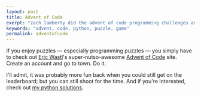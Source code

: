 ```yaml
---
layout: post
title: Advent of Code
exerpt: "zach lamberty did the advent of code programming challenges and thought they were the bomb-diddly-omski"
keywords: "advent, code, python, puzzle, game"
permalink: adventofcode
---
```


If you enjoy puzzles &mdash; especially programming puzzles &mdash; you simply have to check out [Eric Wastl](http://was.tl/)'s super-nutso-awesome [Advent of Code](http://adventofcode.com/) site. Create an account and go to town. Do it.

I'll admit, it was probably more fun back when you could still get on the leaderboard; but you can still shoot for the time. And if you're interested, check out [my python solutions](https://github.com/RZachLamberty/adventofcode).
